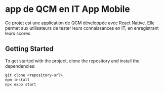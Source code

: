 # app de QCM en IT App Mobile

Ce projet est une application de QCM développée avec React Native. Elle permet aux utilisateurs de tester leurs connaissances en IT, en enregistrant leurs scores.

## Getting Started

To get started with the project, clone the repository and install the dependencies:

```cmd
git clone <repository-url>
npm install
npx expo start
```
